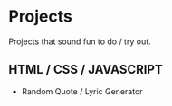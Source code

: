 # Projects

Projects that sound fun to do / try out.

## HTML / CSS / JAVASCRIPT

- Random Quote / Lyric Generator
